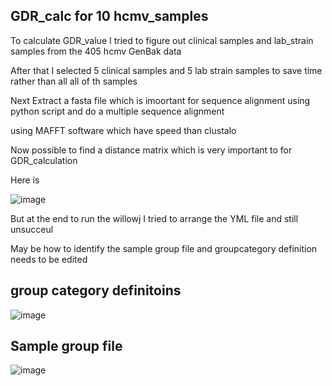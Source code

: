 ## GDR_calc for 10 hcmv_samples

To calculate GDR_value I tried to figure out clinical samples and lab_strain samples from the 405 hcmv GenBak data 

After that I selected 5 clinical samples and 5 lab strain samples to save time rather than  all all of th samples 

Next Extract a fasta file which is imoortant for sequence alignment using  python script and do a multiple sequence alignment 

using MAFFT software which have speed than clustalo

Now possible to find a distance matrix which is very important to for GDR_calculation 

Here is 

![image](https://github.com/tolinachali/hcmv_genome/assets/130226558/12d00ced-eed1-4961-be52-fb7baf1ce1db)


But at the end to run the willowj I tried  to  arrange the YML file and still unsucceul 

May be how to identify the  sample group file and groupcategory definition needs to be edited

##  group category definitoins 

![image](https://github.com/tolinachali/hcmv_genome/assets/130226558/f59b8427-0400-4b4a-9169-a32d5589e658)

## Sample group file


![image](https://github.com/tolinachali/hcmv_genome/assets/130226558/d72102d7-d601-4e13-8652-c0f5710de860)









































































































